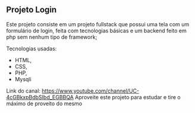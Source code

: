 ## Projeto Login

Este projeto consiste em um projeto fullstack que possui uma tela com um formulário de login, feita com tecnologias básicas e um backend feito em php sem nenhum tipo de framework; 

Tecnologias usadas:
 - HTML, 
 - CSS, 
 - PHP,
 - Mysqli

Link do canal: https://www.youtube.com/channel/UC-4cGBkxpBdbSIbd_EGBBQA
Aproveite este projeto para estudar e tire o máximo de proveito do mesmo